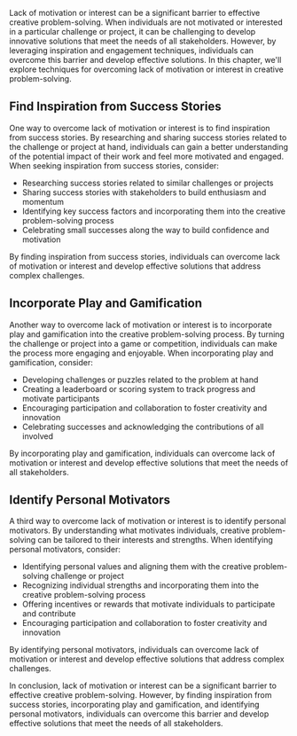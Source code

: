 
Lack of motivation or interest can be a significant barrier to effective creative problem-solving. When individuals are not motivated or interested in a particular challenge or project, it can be challenging to develop innovative solutions that meet the needs of all stakeholders. However, by leveraging inspiration and engagement techniques, individuals can overcome this barrier and develop effective solutions. In this chapter, we'll explore techniques for overcoming lack of motivation or interest in creative problem-solving.

Find Inspiration from Success Stories
-------------------------------------

One way to overcome lack of motivation or interest is to find inspiration from success stories. By researching and sharing success stories related to the challenge or project at hand, individuals can gain a better understanding of the potential impact of their work and feel more motivated and engaged. When seeking inspiration from success stories, consider:

* Researching success stories related to similar challenges or projects
* Sharing success stories with stakeholders to build enthusiasm and momentum
* Identifying key success factors and incorporating them into the creative problem-solving process
* Celebrating small successes along the way to build confidence and motivation

By finding inspiration from success stories, individuals can overcome lack of motivation or interest and develop effective solutions that address complex challenges.

Incorporate Play and Gamification
---------------------------------

Another way to overcome lack of motivation or interest is to incorporate play and gamification into the creative problem-solving process. By turning the challenge or project into a game or competition, individuals can make the process more engaging and enjoyable. When incorporating play and gamification, consider:

* Developing challenges or puzzles related to the problem at hand
* Creating a leaderboard or scoring system to track progress and motivate participants
* Encouraging participation and collaboration to foster creativity and innovation
* Celebrating successes and acknowledging the contributions of all involved

By incorporating play and gamification, individuals can overcome lack of motivation or interest and develop effective solutions that meet the needs of all stakeholders.

Identify Personal Motivators
----------------------------

A third way to overcome lack of motivation or interest is to identify personal motivators. By understanding what motivates individuals, creative problem-solving can be tailored to their interests and strengths. When identifying personal motivators, consider:

* Identifying personal values and aligning them with the creative problem-solving challenge or project
* Recognizing individual strengths and incorporating them into the creative problem-solving process
* Offering incentives or rewards that motivate individuals to participate and contribute
* Encouraging participation and collaboration to foster creativity and innovation

By identifying personal motivators, individuals can overcome lack of motivation or interest and develop effective solutions that address complex challenges.

In conclusion, lack of motivation or interest can be a significant barrier to effective creative problem-solving. However, by finding inspiration from success stories, incorporating play and gamification, and identifying personal motivators, individuals can overcome this barrier and develop effective solutions that meet the needs of all stakeholders.

